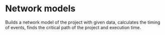 # Network models

Builds a network model of the project with given data, calculates the timing of events, finds the critical path of the project and execution time.

